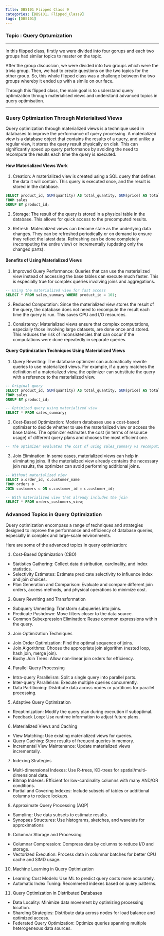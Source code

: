 ```yaml
---
Title: DBS101 Flipped Class 9
categories: [DBS101, Flipped_Class9]
tags: [DBS101]
---
```


### Topic : Query Optumization

---

In this flipped class, firstly we were divided into four gorups and each two groups had similar topics to master on the topic.

After the group discussion, we were divided into two groups which were the trivia group. Then, we had to create questions on the two topics for the other group. So, this whole flipped class was a challenge between the two groups whereby it ended up with a simile on our face.

Through this flipped class, the main goal is to usderstand query optimization through materialised views and understand advanced topics in query optimisation.

---

### Query Optimization Through Materialised Views

Query optimization through materialized views is a technique used in databases to improve the performance of query processing.
A materialized view is a database object that contains the results of a query, and unlike a regular view, it stores the query result physically on disk. This can significantly speed up query performance by avoiding the need to recompute the results each time the query is executed.

#### How Materialized Views Work

1. Creation: A materialized view is created using a SQL query that defines the data it will contain. This query is executed once, and the result is stored in the database.

```sql CREATE MATERIALIZED VIEW sales_summary AS
SELECT product_id, SUM(quantity) AS total_quantity, SUM(price) AS total_revenue
FROM sales
GROUP BY product_id;
```

2. Storage: The result of the query is stored in a physical table in the database. This allows for quick access to the precomputed results.

3. Refresh: Materialized views can become stale as the underlying data changes. They can be refreshed periodically or on demand to ensure they reflect the latest data. Refreshing can be done completely (recomputing the entire view) or incrementally (updating only the changed parts).

#### Benefits of Using Materialized Views

1. Improved Query Performance: Queries that can use the materialized view instead of accessing the base tables can execute much faster. This is especially true for complex queries involving joins and aggregations.

```sql
-- Using the materialized view for fast access
SELECT * FROM sales_summary WHERE product_id = 101;
```

2. Reduced Computation: Since the materialized view stores the result of the query, the database does not need to recompute the result each time the query is run. This saves CPU and I/O resources.

3. Consistency: Materialized views ensure that complex computations, especially those involving large datasets, are done once and stored. This reduces the risk of inconsistencies that can occur if the computations were done repeatedly in separate queries.

#### Query Optimization Techniques Using Materialized Views

1. Query Rewriting: The database optimizer can automatically rewrite queries to use materialized views. For example, if a query matches the definition of a materialized view, the optimizer can substitute the query with a reference to the materialized view.

```sql
-- Original query
SELECT product_id, SUM(quantity) AS total_quantity, SUM(price) AS total_revenue
FROM sales
GROUP BY product_id;

-- Optimized query using materialized view
SELECT * FROM sales_summary;
```

2. Cost-Based Optimization: Modern databases use a cost-based optimizer to decide whether to use the materialized view or access the base tables. The optimizer estimates the cost (in terms of resource usage) of different query plans and chooses the most efficient one.

```sql
-- The optimizer evaluates the cost of using sales_summary vs recomputing from sales table.
```

3. Join Elimination: In some cases, materialized views can help in eliminating joins. If the materialized view already contains the necessary join results, the optimizer can avoid performing additional joins.

```sql
-- Without materialized view
SELECT o.order_id, c.customer_name
FROM orders o
JOIN customers c ON o.customer_id = c.customer_id;

-- With materialized view that already includes the join
SELECT * FROM orders_customers_view;
```

### Advanced Topics in Query Optimization

Query optimization encompass a range of techniques and strategies designed to improve the performance and efficiency of database queries, especially in complex and large-scale environments.

Here are some of the advanced topics in query optimization:

1. Cost-Based Optimization (CBO)

- Statistics Gathering: Collect data distribution, cardinality, and index statistics.
- Selectivity Estimates: Estimate predicate selectivity to influence index and join choices.
- Plan Generation and Comparison: Evaluate and compare different join orders, access methods, and physical operations to minimize cost.

2. Query Rewriting and Transformation

- Subquery Unnesting: Transform subqueries into joins.
- Predicate Pushdown: Move filters closer to the data source.
- Common Subexpression Elimination: Reuse common expressions within the query.

3. Join Optimization Techniques

- Join Order Optimization: Find the optimal sequence of joins.
- Join Algorithms: Choose the appropriate join algorithm (nested loop, hash join, merge join).
- Bushy Join Trees: Allow non-linear join orders for efficiency.

4. Parallel Query Processing

- Intra-query Parallelism: Split a single query into parallel parts.
- Inter-query Parallelism: Execute multiple queries concurrently.
- Data Partitioning: Distribute data across nodes or partitions for parallel processing.

5. Adaptive Query Optimization

- Reoptimization: Modify the query plan during execution if suboptimal.
- Feedback Loop: Use runtime information to adjust future plans.

6. Materialized Views and Caching

- View Matching: Use existing materialized views for queries.
- Query Caching: Store results of frequent queries in memory.
- Incremental View Maintenance: Update materialized views incrementally.

7. Indexing Strategies

- Multi-dimensional Indexes: Use R-trees, KD-trees for spatial/multi-dimensional data.
- Bitmap Indexes: Efficient for low-cardinality columns with many AND/OR conditions.
- Partial and Covering Indexes: Include subsets of tables or additional columns to reduce lookups.

8. Approximate Query Processing (AQP)

- Sampling: Use data subsets to estimate results.
- Synopses Structures: Use histograms, sketches, and wavelets for approximations

9. Columnar Storage and Processing

- Columnar Compression: Compress data by columns to reduce I/O and storage.
- Vectorized Execution: Process data in columnar batches for better CPU cache and SIMD usage.

10. Machine Learning in Query Optimization

- Learning Cost Models: Use ML to predict query costs more accurately.
- Automatic Index Tuning: Recommend indexes based on query patterns.

11. Query Optimization in Distributed Databases

- Data Locality: Minimize data movement by optimizing processing location.
- Sharding Strategies: Distribute data across nodes for load balance and optimized access.
- Federated Query Optimization: Optimize queries spanning multiple heterogeneous data sources.
